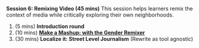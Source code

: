 **Session 6: Remixing Video (45 mins)** This session helps learners remix the context of media while critically exploring their own neighborhoods.

1. (5 mins) **Introduction round**
2. (10 mins) [**Make a Mashup: with the Gender Remixer**](https://mozteach.makes.org/thimble/make-a-mashup-with-the-gender-remixer)
3. (30 mins) **Localize it: Street Level Journalism** (Rewrite as tool agnostic)
</ol>